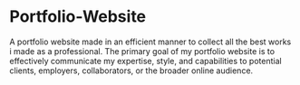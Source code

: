 # Portfolio-Website
A portfolio website made in an efficient manner to collect all the best works i made as a professional.
The primary goal of my portfolio website is to effectively communicate my expertise, style, and capabilities to potential clients, employers, collaborators, or the broader online audience.
